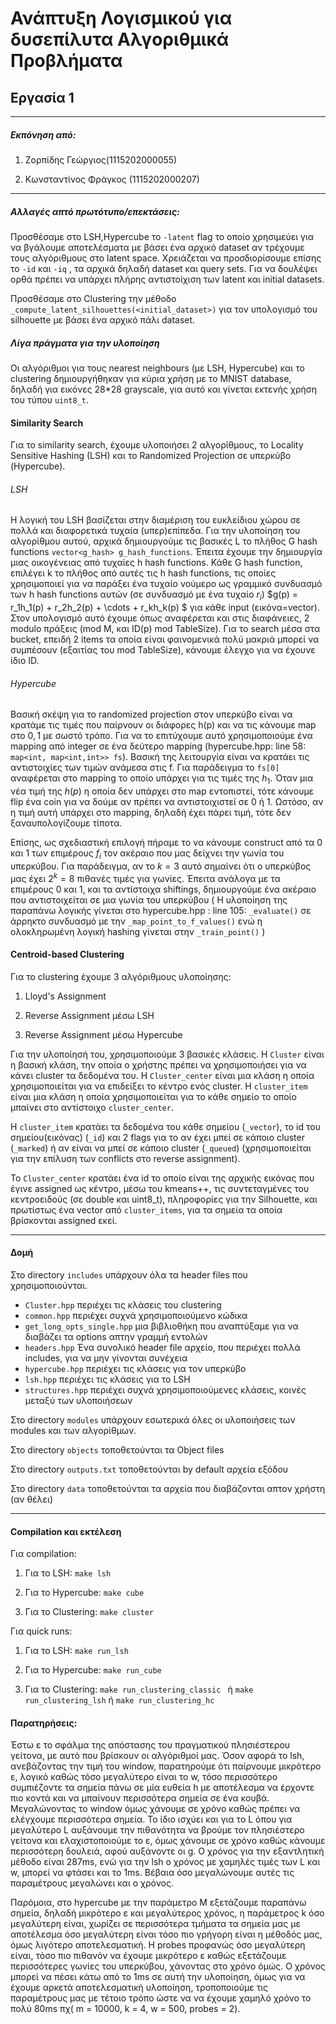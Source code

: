 # Ανάπτυξη Λογισμικού για δυσεπίλυτα Αλγοριθμικά Προβλήματα
## Εργασία 1

---


##### Εκπόνηση από: 

1) Ζορπίδης Γεώργιος(1115202000055)

2) Κωνσταντίνος Φράγκος (1115202000207)

---

##### Αλλαγές απτό πρωτότυπο/επεκτάσεις:

Προσθέσαμε στο LSH,Hypercube το `-latent` flag το οποίο χρησιμεύει για να βγάλουμε αποτελέσματα με βάσει ένα αρχικό dataset αν τρέχουμε τους αλγόριθμους στο latent space. Χρειάζεται να προσδιορίσουμε επίσης το `-id` και `-iq` , τα αρχικά δηλαδή dataset και query sets. Για να δουλέψει ορθά πρέπει να υπάρχει πλήρης αντιστοίχιση των latent και initial datasets.


Προσθέσαμε στο Clustering την μέθοδο `_compute_latent_silhouettes(<initial_dataset>)` για τον υπολογισμό του silhouette με βάσει ένα αρχικό πάλι dataset.

##### Λίγα πράγματα για την υλοποίηση

Οι αλγόριθμοι για τους nearest neighbours (με LSH, Hypercube) και το clustering δημιουργήθηκαν για κύρια χρήση με το MNIST database, δηλαδή για εικόνες 28*28 grayscale, για αυτό και γίνεται εκτενής χρήση του τύπου `uint8_t`.

#### Similarity Search

Για το similarity search, έχουμε υλοποιήσει 2 αλγορίθμους, το Locality Sensitive Hashing (LSH) και το Randomized Projection σε υπερκύβο (Hypercube).

###### LSH

Η λογική του LSH βασίζεται στην διαμέριση του ευκλείδιου χώρου σε πολλά και διαφορετικά τυχαία (υπερ)επίπεδα. Για την υλοποίηση του αλγορίθμου αυτού, αρχικά δημιουργούμε τις βασικές L το πλήθος G hash functions `vector<g_hash> g_hash_functions`. Έπειτα έχουμε την δημιουργία μιας οικογένειας από τυχαίες h hash functions. Κάθε G hash function, επιλέγει k το πλήθος από αυτές τις h hash functions, τις οποίες χρησιμοποιεί για να παράξει ένα τυχαίο νούμερο ως γραμμικό συνδυασμό των h hash functions αυτών (σε συνδυασμό με ένα τυχαίο $r_i$) $g(p) = r_1h_1(p) + r_2h_2(p) + \cdots + r_kh_k(p) $ για κάθε input (εικόνα=vector). Στον υπολογισμό αυτό έχουμε όπως αναφέρεται και στις διαφάνειες, 2 modulo πράξεις (mod M, και ID(p) mod TableSize).  Για το search μέσα στα bucket, επειδή 2 items τα οποία είναι φαινομενικά πολύ μακριά μπορεί να συμπέσουν (εξαιτίας του mod TableSize), κάνουμε έλεγχο για να έχουνε ίδιο ID.

###### Hypercube

Βασική σκέψη για το randomized projection στον υπερκύβο είναι να κρατάμε τις τιμές που παίρνουν οι διάφορες h(p) και να τις κάνουμε map στο ${0,1}$ με σωστό τρόπο. Για να το επιτύχουμε αυτό χρησιμοποιούμε ένα mapping από integer σε ένα δεύτερο mapping (hypercube.hpp: line 58: `map<int, map<int,int>> fs`). Βασική της λειτουργία είναι να κρατάει τις αντιστοιχίες των τιμών ανάμεσα στις f. Για παράδειγμα το `fs[0]` αναφέρεται στο mapping το οποίο υπάρχει για τις τιμές της $h_1$. Όταν μια νέα τιμή της $h(p)$ η οποία δεν υπάρχει στο map εντοπιστεί, τότε κάνουμε flip ένα coin για να δούμε αν πρέπει να αντιστοιχιστεί σε 0 ή 1. Ωστόσο, αν η τιμή αυτή υπάρχει στο mapping, δηλαδή έχει πάρει τιμή, τότε δεν ξαναυπολογίζουμε τίποτα.

Επίσης, ως σχεδιαστική επιλογή πήραμε το να κάνουμε construct από τα 0 και 1 των επιμέρους $f_i$ τον ακέραιο που μας δείχνει την γωνία του υπερκύβου. Για παράδειγμα, αν το $k=3$ αυτό σημαίνει ότι ο υπερκύβος μας έχει $2^k = 8$ πιθανές τιμές για γωνίες. Έπειτα ανάλογα με τα επιμέρους 0 και 1, και τα αντίστοιχα shiftings, δημιουργούμε ένα ακέραιο που αντιστοιχείται σε μια γωνία του υπερκύβου ( Η υλοποίηση της παραπάνω λογικής γίνεται στο hypercube.hpp : line 105: `_evaluate()` σε άρρηκτο συνδυασμό με την `_map_point_to_f_values()` ενώ η ολοκληρωμένη λογική hashing γίνεται στην `_train_point()` )


#### Centroid-based Clustering

Για το clustering έχουμε 3 αλγόριθμους υλοποίησης:

1) Lloyd's Assignment

2) Reverse Assignment μέσω LSH

3) Reverse Assignment μέσω Hypercube

Για την υλοποίησή του, χρησιμοποιούμε 3 βασικές κλάσεις. Η `Cluster` είναι η βασική κλάση, την οποία ο χρήστης πρέπει να χρησιμοποιήσει για να κάνει cluster τα δεδομένα του. Η `Cluster_center` είναι μια κλάση η οποία χρησιμοποιείται για να επιδείξει το κέντρο ενός cluster. Η `cluster_item` είναι μια κλάση η οποία χρησιμοποιείται για το κάθε σημείο το οποίο μπαίνει στο αντίστοιχο `cluster_center`.

Η `cluster_item` κρατάει τα δεδομένα του κάθε σημείου (`_vector`), το id του σημείου(εικόνας) (`_id`) και 2 flags για το αν έχει μπεί σε κάποιο cluster (`_marked`) ή αν είναι να μπεί σε κάποιο cluster (`_queued`) (χρησιμοποιείται για την επίλυση των conflicts στo reverse assignment).

Το `Cluster_center` κρατάει ένα id το οποίο είναι της αρχικής εικόνας που έγινε assigned ως κέντρο, μέσω του kmeans++, τις συντεταγμένες του κεντροειδούς (σε double και uint8_t), πληροφορίες για την Silhouette, και πρωτίστως ένα vector από `cluster_items`, για τα σημεία τα οποία βρίσκονται assigned εκεί.

---

#### Δομή

Στο directory `includes` υπάρχουν όλα τα header files που χρησιμοποιούνται.

 - `Cluster.hpp` περιέχει τις κλάσεις του clustering
 - `common.hpp` περιέχει συχνά χρησιμοποιούμενο κώδικα
 - `get_long_opts_single.hpp` μια βιβλιοθήκη που αναπτύξαμε για να διαβάζει τα options απτην γραμμή εντολών
 - `headers.hpp` Ένα συνολικό header file αρχείο, που περιέχει πολλά includes, για να μην γίνονται συνέχεια
 - `hypercube.hpp` περιέχει τις κλάσεις για τον υπερκύβο
 - `lsh.hpp` περιέχει τις κλάσεις για το LSH
 - `structures.hpp` περιέχει συχνά χρησιμοποιούμενες κλάσεις, κοινές μεταξύ των υλοποιήσεων
 

Στο directory `modules` υπάρχουν εσωτερικά όλες οι υλοποιήσεις των modules και των αλγορίθμων.

Στο directory `objects` τοποθετούνται τα Object files

Στο directory `outputs.txt` τοποθετούνται by default αρχεία εξόδου

Στο directory `data` τοποθετούνται τα αρχεία που διαβάζονται απτον χρήστη (αν θέλει)

---

#### Compilation και εκτέλεση

Για compilation:

1) Για το LSH: ``` make lsh ```

2) Για το Hypercube: ```make cube ```

3) Για το Clustering: ```make cluster```

Για quick runs:

1) Για το LSH: `make run_lsh`

2) Για το Hypercube: `make run_cube`

3) Για το Clustering: `make run_clustering_classic ` ή `make run_clustering_lsh` ή `make run_clustering_hc`

#### Παρατηρήσεις:
Έστω ε το σφάλμα της απόστασης του πραγματικού πλησιέστερου γείτονα, με αυτό που βρίσκουν οι αλγόριθμοί μας.
Όσον αφορά το lsh, ανεβάζοντας την τιμή του window, παρατηρούμε ότι παίρνουμε μικρότερο ε, λογικό καθώς τόσο μεγαλύτερο
είναι το w, τόσο περισσότερο συμπιέζοντε τα σημεία πάνω σε μία ευθεία h με αποτέλεσμα να έρχοντε πιο κοντά και να μπαίνουν
περισσότερα σημεία σε ένα κουβά. Μεγαλώνοντας το window όμως χάνουμε σε χρόνο καθώς πρέπει να ελέγχουμε περισσότερα σημεία.
Το ίδιο ισχύει και για το L όπου για μεγαλύτερο L αυξάνουμε την πιθανότητα να βρούμε τον πλησιέστερο γείτονα και
ελαχιστοποιούμε το ε, όμως χάνουμε σε χρόνο καθώς κάνουμε περισσότερη δουλειά, αφού αυξάνοντε οι g.
Ο χρόνος για την εξαντλητική μέθοδο είναι 287ms, ενώ για την lsh ο χρόνος με χαμηλές τιμές των L και w, μπορεί
να φτάσει και τo 1ms. Βέβαια όσο μεγαλώνουμε αυτές τις παραμέτρους μεγαλώνει και ο χρόνος.

Παρόμοια, στο hypercube με την παράμετρο Μ εξετάζουμε παραπάνω σημεία, δηλαδή μικρότερο ε και μεγαλύτερος χρόνος,
η παράμετρος k όσο μεγαλύτερη είναι, χωρίζει σε περισσότερα τμήματα τα σημεία μας με αποτέλεσμα όσο μεγαλύτερη είναι
τόσο πιο γρήγορη είναι η μέθοδός μας, όμως λιγότερο αποτελεσματική. Η probes προφανώς όσο μεγαλύτερη είναι, τόσο 
πιο πιθανόν να έχουμε μικρότερο ε καθώς εξετάζουμε περισσότερες γωνίες του υπερκύβου, χάνοντας στο χρόνο όμώς.
Ο χρόνος μπορεί να πέσει κάτω από το 1ms σε αυτή την υλοποίηση, όμως για να έχουμε αρκετά αποτελεσματική 
υλοποίηση, τροποποιούμε τις παραμέτρους μας με τέτοιο τρόπο ώστε να να έχουμε χαμηλό χρόνο το πολύ 80ms
πχ( m = 10000, k = 4, w = 500, probes = 2).